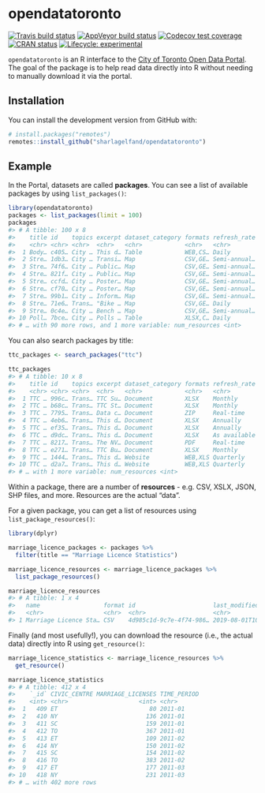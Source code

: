 
<!-- README.md is generated from README.Rmd. Please edit that file -->

# opendatatoronto

<!-- badges: start -->

[![Travis build
status](https://travis-ci.org/sharlagelfand/opendatatoronto.svg?branch=master)](https://travis-ci.org/sharlagelfand/opendatatoronto)
[![AppVeyor build
status](https://ci.appveyor.com/api/projects/status/github/sharlagelfand/opendatatoronto?branch=master&svg=true)](https://ci.appveyor.com/project/sharlagelfand/opendatatoronto)
[![Codecov test
coverage](https://codecov.io/gh/sharlagelfand/opendatatoronto/branch/master/graph/badge.svg)](https://codecov.io/gh/sharlagelfand/opendatatoronto?branch=master)
[![CRAN
status](https://www.r-pkg.org/badges/version/opendatatoronto)](https://cran.r-project.org/package=opendatatoronto)
[![Lifecycle:
experimental](https://img.shields.io/badge/lifecycle-experimental-orange.svg)](https://www.tidyverse.org/lifecycle/#experimental)
<!-- badges: end -->

`opendatatoronto` is an R interface to the [City of Toronto Open Data
Portal](https://portal0.cf.opendata.inter.sandbox-toronto.ca/). The goal
of the package is to help read data directly into R without needing to
manually download it via the portal.

## Installation

You can install the development version from GitHub with:

``` r
# install.packages("remotes")
remotes::install_github("sharlagelfand/opendatatoronto")
```

## Example

In the Portal, datasets are called **packages**. You can see a list of
available packages by using `list_packages()`:

``` r
library(opendatatoronto)
packages <- list_packages(limit = 100)
packages
#> # A tibble: 100 x 8
#>    title id    topics excerpt dataset_category formats refresh_rate
#>    <chr> <chr> <chr>  <chr>   <chr>            <chr>   <chr>       
#>  1 Body… c405… City … This d… Table            WEB,CS… Daily       
#>  2 Stre… 1db3… City … Transi… Map              CSV,GE… Semi-annual…
#>  3 Stre… 74f6… City … Public… Map              CSV,GE… Semi-annual…
#>  4 Stre… 821f… City … Public… Map              CSV,GE… Semi-annual…
#>  5 Stre… ccfd… City … Poster… Map              CSV,GE… Semi-annual…
#>  6 Stre… cf70… City … Poster… Map              CSV,GE… Semi-annual…
#>  7 Stre… 99b1… City … Inform… Map              CSV,GE… Semi-annual…
#>  8 Stre… 71e6… Trans… "Bike … Map              CSV,GE… Daily       
#>  9 Stre… 0c4e… City … Bench … Map              CSV,GE… Semi-annual…
#> 10 Poll… 7bce… City … Polls … Table            XLSX,C… Daily       
#> # … with 90 more rows, and 1 more variable: num_resources <int>
```

You can also search packages by title:

``` r
ttc_packages <- search_packages("ttc")

ttc_packages
#> # A tibble: 10 x 8
#>    title id    topics excerpt dataset_category formats refresh_rate
#>    <chr> <chr> <chr>  <chr>   <chr>            <chr>   <chr>       
#>  1 TTC … 996c… Trans… TTC Su… Document         XLSX    Monthly     
#>  2 TTC … b68c… Trans… TTC St… Document         XLSX    Monthly     
#>  3 TTC … 7795… Trans… Data c… Document         ZIP     Real-time   
#>  4 TTC … 4eb6… Trans… This d… Document         XLSX    Annually    
#>  5 TTC … ef35… Trans… This d… Document         XLSX    Annually    
#>  6 TTC … d9dc… Trans… This d… Document         XLSX    As available
#>  7 TTC … 8217… Trans… The NV… Document         PDF     Real-time   
#>  8 TTC … e271… Trans… TTC Bu… Document         XLSX    Monthly     
#>  9 TTC … 1444… Trans… This d… Website          WEB,XLS Quarterly   
#> 10 TTC … d2a7… Trans… This d… Website          WEB,XLS Quarterly   
#> # … with 1 more variable: num_resources <int>
```

Within a package, there are a number of **resources** - e.g. CSV, XSLX,
JSON, SHP files, and more. Resources are the actual “data”.

For a given package, you can get a list of resources using
`list_package_resources()`:

``` r
library(dplyr)

marriage_licence_packages <- packages %>%
  filter(title == "Marriage Licence Statistics")

marriage_licence_resources <- marriage_licence_packages %>%
  list_package_resources()

marriage_licence_resources
#> # A tibble: 1 x 4
#>   name                  format id                      last_modified       
#>   <chr>                 <chr>  <chr>                   <chr>               
#> 1 Marriage Licence Sta… CSV    4d985c1d-9c7e-4f74-986… 2019-08-01T10:10:02…
```

Finally (and most usefully\!), you can download the resource (i.e., the
actual data) directly into R using `get_resource()`:

``` r
marriage_licence_statistics <- marriage_licence_resources %>%
  get_resource()

marriage_licence_statistics
#> # A tibble: 412 x 4
#>    `_id` CIVIC_CENTRE MARRIAGE_LICENSES TIME_PERIOD
#>    <int> <chr>                    <int> <chr>      
#>  1   409 ET                          80 2011-01    
#>  2   410 NY                         136 2011-01    
#>  3   411 SC                         159 2011-01    
#>  4   412 TO                         367 2011-01    
#>  5   413 ET                         109 2011-02    
#>  6   414 NY                         150 2011-02    
#>  7   415 SC                         154 2011-02    
#>  8   416 TO                         383 2011-02    
#>  9   417 ET                         177 2011-03    
#> 10   418 NY                         231 2011-03    
#> # … with 402 more rows
```
